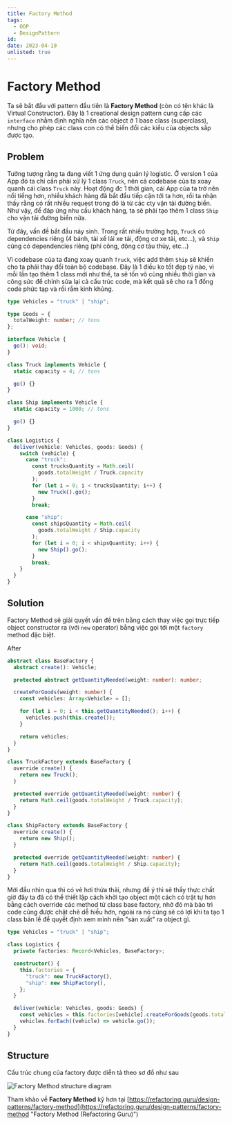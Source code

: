 ```yaml
---
title: Factory Method
tags:
  - OOP
  - DesignPattern
id:
date: 2023-04-19
unlisted: true
---
```


# Factory Method

Ta sẽ bắt đầu với pattern đầu tiên là **Factory Method** (còn có tên khác là Virtual Constructor). Đây là 1 creational design pattern cung cấp các `interface` nhằm định nghĩa nên các object ở 1 base class (superclass), nhưng cho phép các class con có thể biến đổi các kiểu của objects sắp được tạo.

## Problem

Tưởng tượng rằng ta đang viết 1 ứng dụng quản lý logistic. Ở version 1 của App đó ta chỉ cần phải xử lý 1 class `Truck`, nên cả codebase của ta xoay quanh cái class `Truck` này. Hoạt động đc 1 thời gian, cái App của ta trở nên nổi tiếng hơn, nhiều khách hàng đã bắt đầu tiếp cận tới ta hơn, rồi ta nhận thấy rằng có rất nhiều request trong đó là từ các cty vận tải đường biển. Như vậy, để đáp ứng nhu cầu khách hàng, ta sẽ phải tạo thêm 1 class `Ship` cho vận tải đường biển nữa.

Từ đây, vấn đề bắt đầu nảy sinh. Trong rất nhiều trường hợp, `Truck` có dependencies riêng (4 bánh, tài xế lái xe tải, động cơ xe tải, etc...), và `Ship` cũng có dependencies riêng (phi công, động cơ tàu thủy, etc...)

Vì codebase của ta đang xoay quanh `Truck`, việc add thêm `Ship` sẽ khiến cho ta phải thay đổi toàn bộ codebase. Đây là 1 điều ko tốt đẹp tý nào, vì mỗi lần tạo thêm 1 class mới như thế, ta sẽ tốn vô cùng nhiều thời gian và công sức để chỉnh sửa lại cả cấu trúc code, mà kết quả sẽ cho ra 1 đống code phức tạp và rối rắm kinh khủng.

```ts
type Vehicles = "truck" | "ship";

type Goods = {
  totalWeight: number; // tons
};

interface Vehicle {
  go(): void;
}

class Truck implements Vehicle {
  static capacity = 4; // tons

  go() {}
}

class Ship implements Vehicle {
  static capacity = 1000; // tons

  go() {}
}

class Logistics {
  deliver(vehicle: Vehicles, goods: Goods) {
    switch (vehicle) {
      case "truck":
        const trucksQuantity = Math.ceil(
          goods.totalWeight / Truck.capacity
        );
        for (let i = 0; i < trucksQuantity; i++) {
          new Truck().go();
        }
        break;

      case "ship":
        const shipsQuantity = Math.ceil(
          goods.totalWeight / Ship.capacity
        );
        for (let i = 0; i < shipsQuantity; i++) {
          new Ship().go();
        }
        break;
    }
  }
}
```

## Solution

Factory Method sẽ giải quyết vấn đề trên bằng cách thay việc gọi trực tiếp object constructor ra (với `new` operator) bằng việc gọi tới một `factory` method đặc biệt.

After

```ts
abstract class BaseFactory {
  abstract create(): Vehicle;

  protected abstract getQuantityNeeded(weight: number): number;

  createForGoods(weight: number) {
    const vehicles: Array<Vehicle> = [];

    for (let i = 0; i < this.getQuantityNeeded(); i++) {
      vehicles.push(this.create());
    }

    return vehicles;
  }
}

class TruckFactory extends BaseFactory {
  override create() {
    return new Truck();
  }

  protected override getQuantityNeeded(weight: number) {
    return Math.ceil(goods.totalWeight / Truck.capacity);
  }
}

class ShipFactory extends BaseFactory {
  override create() {
    return new Ship();
  }

  protected override getQuantityNeeded(weight: number) {
    return Math.ceil(goods.totalWeight / Ship.capacity);
  }
}
```

Mới đầu nhìn qua thì có vẻ hơi thừa thãi, nhưng để ý thì sẽ thấy thực chất giờ đây ta đã có thể thiết lập cách khởi tạo object một cách có trật tự hơn bằng cách override các method từ class base factory, nhờ đó mà bảo trì code cũng được chặt chẽ dễ hiều hơn, ngoài ra nó cũng sẽ có lợi khi ta tạo 1 class bản lề để quyết định xem mình nên "sản xuất" ra object gì.

```ts
type Vehicles = "truck" | "ship";

class Logistics {
  private factories: Record<Vehicles, BaseFactory>;

  constructor() {
    this.factories = {
      "truck": new TruckFactory(),
      "ship": new ShipFactory(),
    };
  }

  deliver(vehicle: Vehicles, goods: Goods) {
    const vehicles = this.factories[vehicle].createForGoods(goods.totalWeight);
    vehicles.forEach((vehicle) => vehicle.go());
  }
}
```

## Structure

Cấu trúc chung của factory được diễn tả theo sơ đồ như sau

![Factory Method structure diagram](https://refactoring.guru/images/patterns/diagrams/factory-method/structure.png?id=4cba0803f42517cfe8548c9bc7dc4c9b)

Tham khảo về **Factory Method** kỹ hơn tại [https://refactoring.guru/design-patterns/factory-method](https://refactoring.guru/design-patterns/factory-method "Factory Method (Refactoring Guru)")
